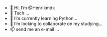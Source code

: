 - 👋 Hi, I’m @Henrikmdk
- 👀 Tech ...
- 🌱 I’m currently learning Python...
- 💞️ I’m looking to collaborate on my studying...
- 📫 send me an e-mail ...

<!---
Henrikmdk/Henrikmdk is a ✨ special ✨ repository because its `README.md` (this file) appears on your GitHub profile.
You can click the Preview link to take a look at your changes.
--->
